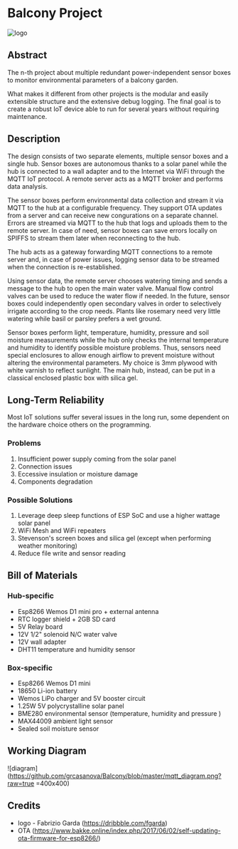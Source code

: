 # Balcony Project
![logo](https://cdn.dribbble.com/users/1797520/screenshots/5983584/thatsamole_thumbnail.jpg)

## Abstract
The n-th project about multiple redundant power-independent sensor boxes to monitor environmental parameters of a balcony garden.

What makes it different from other projects is the modular and easily extensible structure and the extensive debug logging. The final goal is to create a robust IoT device able to run for several years without requiring maintenance.

## Description
The design consists of two separate elements, multiple sensor boxes and a single hub. 
Sensor boxes are autonomous thanks to a solar panel while the hub is connected to a wall adapter and to the Internet via WiFi through the MQTT IoT protocol. A remote server acts as a MQTT broker and performs data analysis.

The sensor boxes perform environmental data collection and stream it via MQTT to the hub at a configurable frequency. They support OTA updates from a server and can receive new congurations on a separate channel. Errors are streamed via MQTT to the hub that logs and uploads them to the remote server. In case of need, sensor boxes can save errors locally on SPIFFS to stream them later when reconnecting to the hub.

The hub acts as a gateway forwarding MQTT connections to a remote server and, in case of power issues, logging sensor data to be streamed when the connection is re-established.

Using sensor data, the remote server chooses watering timing and sends a message to the hub to open the main water valve. Manual flow control valves can be used to reduce the water flow if needed. In the future, sensor boxes could independently open secondary valves in order to selectively irrigate according to the crop needs. Plants like rosemary need very little watering while basil or parsley prefers a wet ground.

Sensor boxes perform light, temperature, humidity, pressure and soil moisture measurements while the hub only checks the internal temperature and humidity to identify possible moisture problems.
Thus, sensors need special enclosures to allow enough airflow to prevent moisture without altering the environmental parameters. My choice is 3mm plywood with white varnish to reflect sunlight.
The main hub, instead, can be put in a classical enclosed plastic box with silica gel.

## Long-Term Reliability
Most IoT solutions suffer several issues in the long run, some dependent on the hardware choice others on the programming.

### Problems
1. Insufficient power supply coming from the solar panel
2. Connection issues
3. Eccessive insulation or moisture damage
4. Components degradation

### Possible Solutions
1. Leverage deep sleep functions of ESP SoC and use a higher wattage solar panel
2. WiFi Mesh and WiFi repeaters
3. Stevenson's screen boxes and silica gel (except when performing weather monitoring)
4. Reduce file write and sensor reading


## Bill of Materials

### Hub-specific
* Esp8266 Wemos D1 mini pro + external antenna
* RTC logger shield + 2GB SD card
* 5V Relay board
* 12V 1/2" solenoid N/C water valve
* 12V wall adapter
* DHT11 temperature and humidity sensor

### Box-specific
* Esp8266 Wemos D1 mini
* 18650 Li-ion battery
* Wemos LiPo charger and 5V booster circuit
* 1.25W 5V polycrystalline solar panel
* BME280 environmental sensor (temperature, humidity and pressure )
* MAX44009 ambient light sensor
* Sealed soil moisture sensor

## Working Diagram
![diagram](https://github.com/grcasanova/Balcony/blob/master/mqtt_diagram.png?raw=true =400x400)




## Credits
* logo - Fabrizio Garda (https://dribbble.com/fgarda)
* OTA (https://www.bakke.online/index.php/2017/06/02/self-updating-ota-firmware-for-esp8266/)